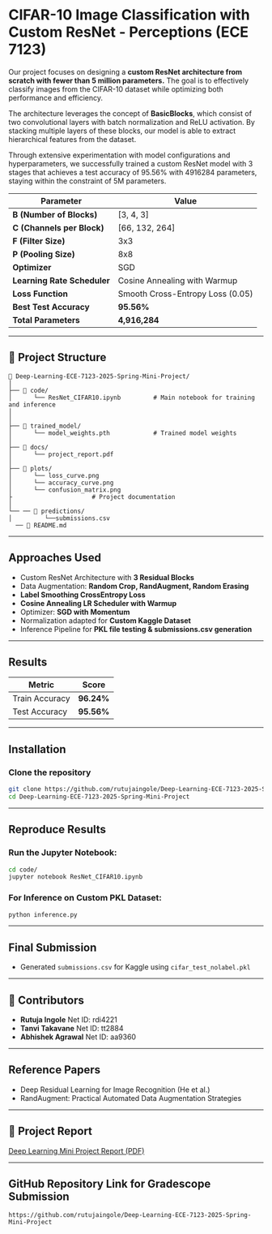 # CIFAR-10 Image Classification with Custom ResNet - Perceptions (ECE 7123)

Our project focuses on designing a **custom ResNet architecture from scratch with fewer than 5 million parameters.** The goal is to effectively classify images from the CIFAR-10 dataset while optimizing both performance and efficiency.  

The architecture leverages the concept of **BasicBlocks**, which consist of two convolutional layers with batch normalization and ReLU activation. By stacking multiple layers of these blocks, our model is able to extract hierarchical features from the dataset.

Through extensive experimentation with model configurations and hyperparameters, we successfully trained a custom ResNet model with 3 stages that achieves a test accuracy of 95.56% with 4916284 parameters, staying within the constraint of 5M parameters.  


| Parameter             | Value                  |
|----------------|----------------------|
| **B (Number of Blocks)** | [3, 4, 3] |
| **C (Channels per Block)** | [66, 132, 264] |
| **F (Filter Size)** | 3x3 |
| **P (Pooling Size)** | 8x8 |
| **Optimizer** | SGD |
| **Learning Rate Scheduler** | Cosine Annealing with Warmup |
| **Loss Function** | Smooth Cross-Entropy Loss (0.05) |
| **Best Test Accuracy** | **95.56%** |
| **Total Parameters** | **4,916,284** |

---
## 📂 Project Structure

```
📂 Deep-Learning-ECE-7123-2025-Spring-Mini-Project/
│
├── 📂 code/
│      └── ResNet_CIFAR10.ipynb         # Main notebook for training and inference
│      
│
├── 📂 trained_model/
│      └── model_weights.pth            # Trained model weights
│
├── 📂 docs/
│      └── project_report.pdf          
│
├── 📂 plots/
│      └── loss_curve.png
│      └── accuracy_curve.png
│      └── confusion_matrix.png
├                      # Project documentation
│
└── ── 📂 predictions/
│         └──submissions.csv
  ── 📝 README.md        
```

---

##  **Approaches Used**
 - Custom ResNet Architecture with **3 Residual Blocks**  
 -  Data Augmentation: **Random Crop, RandAugment, Random Erasing**  
 - **Label Smoothing CrossEntropy Loss**  
 -  **Cosine Annealing LR Scheduler with Warmup**  
 -  Optimizer: **SGD with Momentum**  
 -  Normalization adapted for **Custom Kaggle Dataset**  
 - Inference Pipeline for **PKL file testing & submissions.csv generation**

---

##  **Results**
| Metric             | Score         |
|----------------|---------------------|
| Train Accuracy        | **96.24%** |
| Test Accuracy | **95.56%** |
---

##  **Installation**
### Clone the repository
```bash
git clone https://github.com/rutujaingole/Deep-Learning-ECE-7123-2025-Spring-Mini-Project.git
cd Deep-Learning-ECE-7123-2025-Spring-Mini-Project
```

---

##  **Reproduce Results**

### Run the Jupyter Notebook:
```bash
cd code/
jupyter notebook ResNet_CIFAR10.ipynb
```

### For Inference on Custom PKL Dataset:
```bash
python inference.py
```

---

##  **Final Submission**
- Generated `submissions.csv` for Kaggle using `cifar_test_nolabel.pkl`
---

## 👤 **Contributors**
- **Rutuja Ingole**  Net ID: rdi4221
- **Tanvi Takavane**  Net ID: tt2884
- **Abhishek Agrawal** Net ID: aa9360

---

##  Reference Papers
- Deep Residual Learning for Image Recognition (He et al.)
- RandAugment: Practical Automated Data Augmentation Strategies

---

## 🔗 Project Report
[Deep Learning Mini Project Report (PDF)](./docs/project_report.pdf)

---

##  **GitHub Repository Link for Gradescope Submission**
```
https://github.com/rutujaingole/Deep-Learning-ECE-7123-2025-Spring-Mini-Project
```

